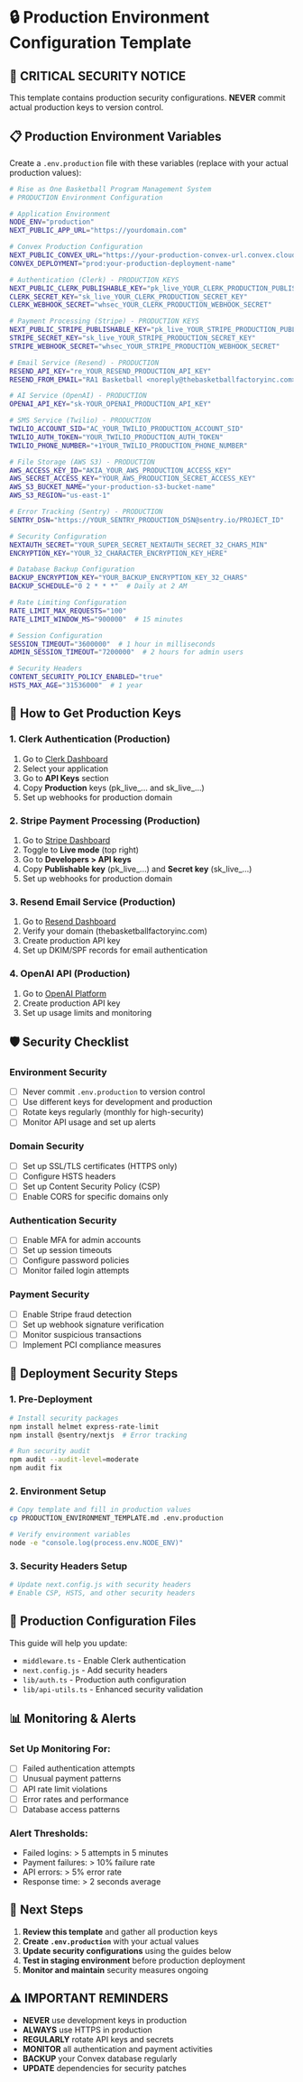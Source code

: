 # 🔒 Production Environment Configuration Template

## 🚨 **CRITICAL SECURITY NOTICE**
This template contains production security configurations. **NEVER** commit actual production keys to version control.

## 📋 **Production Environment Variables**

Create a `.env.production` file with these variables (replace with your actual production values):

```bash
# Rise as One Basketball Program Management System
# PRODUCTION Environment Configuration

# Application Environment
NODE_ENV="production"
NEXT_PUBLIC_APP_URL="https://yourdomain.com"

# Convex Production Configuration
NEXT_PUBLIC_CONVEX_URL="https://your-production-convex-url.convex.cloud"
CONVEX_DEPLOYMENT="prod:your-production-deployment-name"

# Authentication (Clerk) - PRODUCTION KEYS
NEXT_PUBLIC_CLERK_PUBLISHABLE_KEY="pk_live_YOUR_CLERK_PRODUCTION_PUBLISHABLE_KEY"
CLERK_SECRET_KEY="sk_live_YOUR_CLERK_PRODUCTION_SECRET_KEY"
CLERK_WEBHOOK_SECRET="whsec_YOUR_CLERK_PRODUCTION_WEBHOOK_SECRET"

# Payment Processing (Stripe) - PRODUCTION KEYS
NEXT_PUBLIC_STRIPE_PUBLISHABLE_KEY="pk_live_YOUR_STRIPE_PRODUCTION_PUBLISHABLE_KEY"
STRIPE_SECRET_KEY="sk_live_YOUR_STRIPE_PRODUCTION_SECRET_KEY"
STRIPE_WEBHOOK_SECRET="whsec_YOUR_STRIPE_PRODUCTION_WEBHOOK_SECRET"

# Email Service (Resend) - PRODUCTION
RESEND_API_KEY="re_YOUR_RESEND_PRODUCTION_API_KEY"
RESEND_FROM_EMAIL="RA1 Basketball <noreply@thebasketballfactoryinc.com>"

# AI Service (OpenAI) - PRODUCTION
OPENAI_API_KEY="sk-YOUR_OPENAI_PRODUCTION_API_KEY"

# SMS Service (Twilio) - PRODUCTION
TWILIO_ACCOUNT_SID="AC_YOUR_TWILIO_PRODUCTION_ACCOUNT_SID"
TWILIO_AUTH_TOKEN="YOUR_TWILIO_PRODUCTION_AUTH_TOKEN"
TWILIO_PHONE_NUMBER="+1YOUR_TWILIO_PRODUCTION_PHONE_NUMBER"

# File Storage (AWS S3) - PRODUCTION
AWS_ACCESS_KEY_ID="AKIA_YOUR_AWS_PRODUCTION_ACCESS_KEY"
AWS_SECRET_ACCESS_KEY="YOUR_AWS_PRODUCTION_SECRET_ACCESS_KEY"
AWS_S3_BUCKET_NAME="your-production-s3-bucket-name"
AWS_S3_REGION="us-east-1"

# Error Tracking (Sentry) - PRODUCTION
SENTRY_DSN="https://YOUR_SENTRY_PRODUCTION_DSN@sentry.io/PROJECT_ID"

# Security Configuration
NEXTAUTH_SECRET="YOUR_SUPER_SECRET_NEXTAUTH_SECRET_32_CHARS_MIN"
ENCRYPTION_KEY="YOUR_32_CHARACTER_ENCRYPTION_KEY_HERE"

# Database Backup Configuration
BACKUP_ENCRYPTION_KEY="YOUR_BACKUP_ENCRYPTION_KEY_32_CHARS"
BACKUP_SCHEDULE="0 2 * * *"  # Daily at 2 AM

# Rate Limiting Configuration
RATE_LIMIT_MAX_REQUESTS="100"
RATE_LIMIT_WINDOW_MS="900000"  # 15 minutes

# Session Configuration
SESSION_TIMEOUT="3600000"  # 1 hour in milliseconds
ADMIN_SESSION_TIMEOUT="7200000"  # 2 hours for admin users

# Security Headers
CONTENT_SECURITY_POLICY_ENABLED="true"
HSTS_MAX_AGE="31536000"  # 1 year
```

## 🔐 **How to Get Production Keys**

### **1. Clerk Authentication (Production)**
1. Go to [Clerk Dashboard](https://dashboard.clerk.com)
2. Select your application
3. Go to **API Keys** section
4. Copy **Production** keys (pk_live_... and sk_live_...)
5. Set up webhooks for production domain

### **2. Stripe Payment Processing (Production)**
1. Go to [Stripe Dashboard](https://dashboard.stripe.com)
2. Toggle to **Live mode** (top right)
3. Go to **Developers > API keys**
4. Copy **Publishable key** (pk_live_...) and **Secret key** (sk_live_...)
5. Set up webhooks for production domain

### **3. Resend Email Service (Production)**
1. Go to [Resend Dashboard](https://resend.com/dashboard)
2. Verify your domain (thebasketballfactoryinc.com)
3. Create production API key
4. Set up DKIM/SPF records for email authentication

### **4. OpenAI API (Production)**
1. Go to [OpenAI Platform](https://platform.openai.com)
2. Create production API key
3. Set up usage limits and monitoring

## 🛡️ **Security Checklist**

### **Environment Security**
- [ ] Never commit `.env.production` to version control
- [ ] Use different keys for development and production
- [ ] Rotate keys regularly (monthly for high-security)
- [ ] Monitor API usage and set up alerts

### **Domain Security**
- [ ] Set up SSL/TLS certificates (HTTPS only)
- [ ] Configure HSTS headers
- [ ] Set up Content Security Policy (CSP)
- [ ] Enable CORS for specific domains only

### **Authentication Security**
- [ ] Enable MFA for admin accounts
- [ ] Set up session timeouts
- [ ] Configure password policies
- [ ] Monitor failed login attempts

### **Payment Security**
- [ ] Enable Stripe fraud detection
- [ ] Set up webhook signature verification
- [ ] Monitor suspicious transactions
- [ ] Implement PCI compliance measures

## 🚀 **Deployment Security Steps**

### **1. Pre-Deployment**
```bash
# Install security packages
npm install helmet express-rate-limit
npm install @sentry/nextjs  # Error tracking

# Run security audit
npm audit --audit-level=moderate
npm audit fix
```

### **2. Environment Setup**
```bash
# Copy template and fill in production values
cp PRODUCTION_ENVIRONMENT_TEMPLATE.md .env.production

# Verify environment variables
node -e "console.log(process.env.NODE_ENV)"
```

### **3. Security Headers Setup**
```bash
# Update next.config.js with security headers
# Enable CSP, HSTS, and other security headers
```

## 🔧 **Production Configuration Files**

This guide will help you update:
- `middleware.ts` - Enable Clerk authentication
- `next.config.js` - Add security headers
- `lib/auth.ts` - Production auth configuration
- `lib/api-utils.ts` - Enhanced security validation

## 📊 **Monitoring & Alerts**

### **Set Up Monitoring For:**
- [ ] Failed authentication attempts
- [ ] Unusual payment patterns
- [ ] API rate limit violations
- [ ] Error rates and performance
- [ ] Database access patterns

### **Alert Thresholds:**
- Failed logins: > 5 attempts in 5 minutes
- Payment failures: > 10% failure rate
- API errors: > 5% error rate
- Response time: > 2 seconds average

## 🎯 **Next Steps**

1. **Review this template** and gather all production keys
2. **Create `.env.production`** with your actual values
3. **Update security configurations** using the guides below
4. **Test in staging environment** before production deployment
5. **Monitor and maintain** security measures ongoing

## ⚠️ **IMPORTANT REMINDERS**

- **NEVER** use development keys in production
- **ALWAYS** use HTTPS in production
- **REGULARLY** rotate API keys and secrets
- **MONITOR** all authentication and payment activities
- **BACKUP** your Convex database regularly
- **UPDATE** dependencies for security patches 